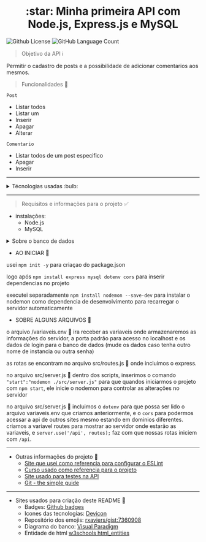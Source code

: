 
<link rel="stylesheet" href="https://cdn.jsdelivr.net/gh/devicons/devicon@v2.15.1/devicon.min.css">
<h1 align="center">:star: Minha primeira API com Node.js, Express.js e MySQL </h1> 

<img alt="Github License" src="https://img.shields.io/github/license/J0a00liveira/snxApi"> <img alt="GitHub Language Count" src="https://img.shields.io/github/languages/count/J0a00liveira/snxApi" />

> Objetivo da API :information_source:

Permitir o cadastro de posts e a possibilidade de adicionar comentarios aos mesmos.

> Funcionalidades :wrench:

`Post`
- Listar todos
- Listar um
- Inserir 
- Apagar 
- Alterar 

`Comentario`
- Listar todos de um post especifico
- Apagar
- Inserir

---

<details>
<summary> Técnologias usadas :bulb:</summary>
<img height="30px" src="https://cdn.jsdelivr.net/gh/devicons/devicon/icons/javascript/javascript-original.svg"> &nbsp;&nbsp;
<img height="60px" src="https://cdn.jsdelivr.net/gh/devicons/devicon/icons/nodejs/nodejs-plain-wordmark.svg"> <img height="60px" src="https://cdn.jsdelivr.net/gh/devicons/devicon/icons/npm/npm-original-wordmark.svg"> &nbsp;&nbsp;
<img height="20px" src="https://user-images.githubusercontent.com/123258561/215355451-ccaf4bf8-9482-4375-87f7-3f2fdc55f0b0.png"> &nbsp;&nbsp;
<img height="60px" src="https://cdn.jsdelivr.net/gh/devicons/devicon/icons/mysql/mysql-original-wordmark.svg"> &nbsp;&nbsp;
<img height="60px" src="https://cdn.jsdelivr.net/gh/devicons/devicon/icons/eslint/eslint-original-wordmark.svg"> &nbsp;&nbsp;
</details>

---

> Requisitos e informações para o projeto :white_check_mark:

- instalações:
  - Node.js
  - MySQL

<details>
<summary>Sobre o banco de dados</summary>

- diagrama do banco

![image](https://user-images.githubusercontent.com/123258561/215357435-cf659c9c-e0df-4df6-9135-652d97b4c1fb.png)

- Queryes para criaçao do banco e inserção de dados.

```
create database dbApiPost;

use dbApiPost;

create table post(
    codigo int primary key auto_increment,
    titulo varchar(100));

create table comentario(
    codigo int primary key auto_increment,
    descricao varchar(200),
    postCodigo int,
    foreign key (postCodigo) references post(codigo)
    ON DELETE CASCADE
	ON UPDATE CASCADE);

insert into 
    post (titulo)
values 
    ('A empresa juiz-forana de tecnologia Smart NX, passa a integrar o Grupo Nuvini'),
    ('Smart NX, conectando o seu negócio a clientes e consumidores');

insert into 
    comentario (descricao, postCodigo)
values 
    ('Esta empresa é incrivel, eu adoraria poder crescer junto dela!',1),
    ('Usamos tecnologias de ponta!', 2);
```

Ao executar o projeto, tive o erro 1251, assim como na foto abaixo, caso voce tenha tambem, execute essa query em seu mysql (altere root, localhost e passowrod com os dados do seu banco)

`ALTER USER 'root'@'localhost' IDENTIFIED WITH mysql_native_password BY 'password'`

![errorclient](https://user-images.githubusercontent.com/123258561/215360762-2003ebc6-0299-459b-95dc-643ee81dd2c9.png)



</details>

- AO INICIAR :door:

usei `npm init -y` para criaçao do package.json

logo após `npm install express mysql dotenv cors` para inserir dependencias no projeto

executei separadamente `npm install nodemon --save-dev` para instalar o nodemon como dependencia de desenvolvimento para recarregar o servidor automaticamente

- SOBRE ALGUNS ARQUIVOS :file_folder:

o arquivo /variaveis.env :page_facing_up: ira receber as variaveis onde armazenaremos as informações do servidor, a porta padrão para acesso no localhost e os dados de login para o banco de dados (mude os dados caso tenha outro nome de instancia ou outra senha)

as rotas se encontram no arquivo src/routes.js :page_facing_up: onde incluimos o express.

no arquivo src/server.js :page_facing_up: dentro dos scripts, inserimos o comando `"start":"nodemon ./src/server.js"` para que quandos iniciarmos o projeto com `npm start`, ele inicie o nodemon para controlar as alterações no servidor

no arquivo src/server.js :page_facing_up: incluimos o `dotenv` para que possa ser lido o arquivo variaveis.env que criamos anteriormente, e o `cors` para podermos acessar a api de outros sites mesmo estando em dominios diferentes. criamos a variavel routes para mostrar ao servidor onde estarão as variaveis, e `server.use('/api', routes);` faz com que nossas rotas iniciem com `/api`.

---

- Outras informações do projeto :bookmark_tabs:
  - [Site que usei como referencia para configurar o ESLint](https://medium.com/jaguaribetech/melhorando-a-qualidade-do-seu-código-com-airbnb-style-guide-eslint-ba2979cabcaa)
  - [Curso usado como referencia para o projeto](https://www.youtube.com/playlist?list=PL1hl9qLyFtfDXY9NO8F3TnjxezKJ_1HlI)
  - [Site usado para testes na API](https://resttesttest.com)
  - [Git - the simple guide](https://rogerdudler.github.io/git-guide/)

---

- Sites usados para criação deste README :page_with_curl:
  - Badges: [Github badges](https://github-badges.netlify.app)
  - Icones das tecnologias: [Devicon](https://devicon.dev)
  - Repositório dos emojis: [rxaviers/gist:7360908](https://gist.github.com/rxaviers/7360908)
  - Diagrama do banco: [Visual Paradigm](https://online.visual-paradigm.com/pt/)
  - Entidade de html [w3schools html_entities](https://www.w3schools.com/html/html_entities.asp)


